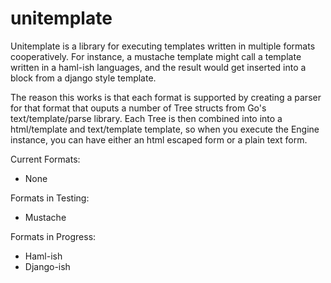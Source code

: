 unitemplate
===========

Unitemplate is a library for executing templates written in multiple formats 
cooperatively. For instance, a mustache template might call a template written
in a haml-ish languages, and the result would get inserted into a block from a
django style template.

The reason this works is that each format is supported by creating a parser for
that format that ouputs a number of Tree structs from Go's text/template/parse
library. Each Tree is then combined into into a html/template and text/template
template, so when you execute the Engine instance, you can have either an html
escaped form or a plain text form.

Current Formats:
* None

Formats in Testing:
* Mustache

Formats in Progress:
* Haml-ish
* Django-ish

